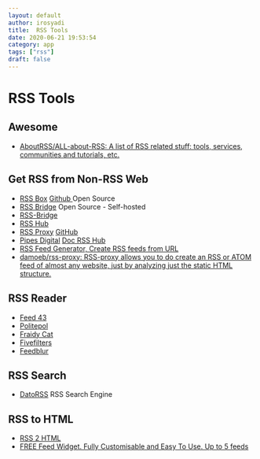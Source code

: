 ```yaml
---
layout: default
author: irosyadi
title:  RSS Tools
date: 2020-06-21 19:53:54
category: app
tags: ["rss"]
draft: false
---
```


# RSS Tools

## Awesome
- [AboutRSS/ALL-about-RSS: A list of RSS related stuff: tools, services, communities and tutorials, etc.](https://github.com/AboutRSS/ALL-about-RSS)

## Get RSS from Non-RSS Web
- [RSS Box](https://rssbox.herokuapp.com/) [Github ](https://github.com/stefansundin/rssbox) Open Source
- [RSS Bridge](https://github.com/RSS-Bridge/rss-bridge) Open Source - Self-hosted
- [RSS-Bridge](https://rss-bridge.bb8.fun/)
- [RSS Hub](https://github.com/DIYgod/RSSHub)
- [RSS Proxy](https://rssproxy.migor.org/) [GitHub](https://github.com/damoeb/rss-proxy/)
- [Pipes Digital](https://pipes.digital/) [Doc RSS Hub](https://docs.rsshub.app/en/)
- [RSS Feed Generator, Create RSS feeds from URL](https://rss.app/)
- [damoeb/rss-proxy: RSS-proxy allows you to do create an RSS or ATOM feed of almost any website, just by analyzing just the static HTML structure.](https://github.com/damoeb/rss-proxy)

## RSS Reader
- [Feed 43](https://feed43.com/)
- [Politepol](https://politepol.com/en/)
- [Fraidy Cat](https://fraidyc.at/)
- [Fivefilters](https://createfeed.fivefilters.org/)
- [Feedblur](https://github.com/dewey/feedbridge)

## RSS Search
- [DatoRSS](https://www.datorss.com/) RSS Search Engine

## RSS to HTML
- [RSS 2 HTML](https://rss.bloople.net/)
- [FREE Feed Widget. Fully Customisable and Easy To Use. Up to 5 feeds](https://surfing-waves.com/feed.htm)


